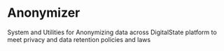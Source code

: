 # Anonymizer
System and Utilities for Anonymizing data across DigitalState platform to meet privacy and data retention policies and laws
